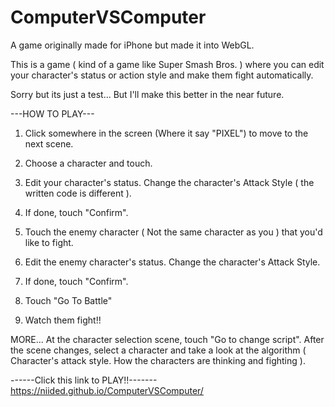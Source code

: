 # ComputerVSComputer
A game originally made for iPhone but made it into WebGL.

This is a game ( kind of a game like Super Smash Bros. ) where you can edit your character's status or
action style and make them fight automatically.

Sorry but its just a test... But I'll make this better in the near future.


---HOW TO PLAY---

1. Click somewhere in the screen (Where it say "PIXEL") to move to the next scene. 
2. Choose a character and touch.
3. Edit your character's status. Change the character's Attack Style ( the written code is different ).
4. If done, touch "Confirm".
5. Touch the enemy character ( Not the same character as you ) that you'd like to fight.
6. Edit the enemy character's status. Change the character's Attack Style.
7. If done, touch "Confirm".
8. Touch "Go To Battle"

7. Watch them fight!! 

MORE...
At the character selection scene, touch "Go to change script".
After the scene changes, select a character and take a look at the algorithm ( Character's attack style.
How the characters are thinking and fighting ).


------Click this link to PLAY!!-------
https://niided.github.io/ComputerVSComputer/
